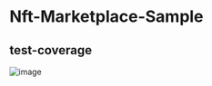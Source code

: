 # Nft-Marketplace-Sample
## test-coverage
![image](https://user-images.githubusercontent.com/57165451/189763615-c4373fd3-6ca7-4301-96ca-ed317db5d32c.png)

